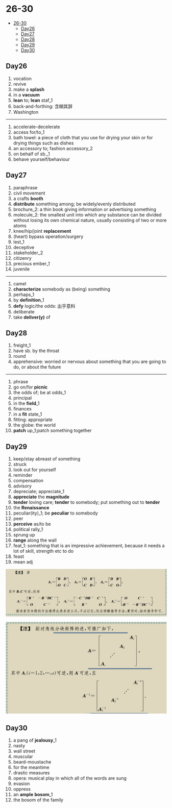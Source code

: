 # 26-30

- [26-30](#26-30)
  - [Day26](#day26)
  - [Day27](#day27)
  - [Day28](#day28)
  - [Day29](#day29)
  - [Day30](#day30)

## Day26

1. vocation
2. revive
3. make a **splash**
4. in a **vacuum**
5. **lean** to; **lean** staf_1
6. back-and-forthing: 含糊其辞
7. Washington

---

1. accelerate-decelerate
2. access for/to_1
3. bath towel: a piece of cloth that you use for drying your skin or for drying things such as dishes
4. an accessory to; fashion accessory_2
5. on behalf of sb._1
6. behave yourself/behaviour

## Day27

1. paraphrase
2. civil movement
3. a crafts **booth**
4. **distribute** something among; be widely/evenly distributed
5. brochure_2: a thin book giving information or advertising something
6. molecule_2: the smallest unit into which any substance can be divided without losing its own chemical nature, usually consisting of two or more atoms
7. knee/hip/joint **replacement**
8. (heart) bypass operation/surgery
9. lest_1
10. deceptive
11. stakeholder_2
12. citizenry
13. precious ember_1
14. juvenile

---

1. camel
2. **characterize** somebody as (being) something
3. perhaps_1
4. by **definition**_1
5. **defy** logic/the odds: 出乎意料
6. deliberate
7. take **deliver(y)** of

## Day28

1. freight_1
2. have sb. by the throat
3. round
4. apprehensive: worried or nervous about something that you are going to do, or about the future

---

1. phrase
2. go on/for **picnic**
3. the odds of; be at odds_1
4. principal
5. in the **field**_1
6. finances
7. in a **fit** state_1
8. fitting: appropriate
9. the globe: the world
10. **patch** up_1;patch something together

## Day29

1. keep/stay abreast of something
2. struck
3. look out for yourself
4. reminder
5. compensation
6. advisory
7. depreciate; appreciate_1
8. **appreciate** the **magnitude**
9. **tender** loving care; **tender** to somebody; put something out to **tender**
10. the **Renaissance**
11. peculiar(ity)_1; be **peculiar** to somebody
12. peer
13. **perceive** as/to be
14. political rally_1
15. sprung up
16. **range** along the wall
17. feat_1: something that is an impressive achievement, because it needs a lot of skill, strength etc to do
18. feast
19. mean adj

![20220524215405](https://raw.githubusercontent.com/Logible/Image/main/note_image/20220524215405.png)

![20220524215411](https://raw.githubusercontent.com/Logible/Image/main/note_image/20220524215411.png)

## Day30

1. a pang of **jealousy**_1
2. nasty
3. wall street
4. muscular
5. beard-moustache
6. for the meantime
7. drastic measures
8. opera: musical play in which all of the words are sung
9. evasion
10. oppress
11. an **ample** **bosom**_1
12. the bosom of the family
